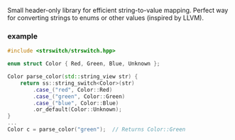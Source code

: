 Small header-only library for efficient string-to-value mapping. Perfect way for converting strings to enums or other values (inspired by LLVM).

### example

```cpp
#include <strswitch/strswitch.hpp>

enum struct Color { Red, Green, Blue, Unknown };

Color parse_color(std::string_view str) {
    return ss::string_switch<Color>(str)
        .case_("red", Color::Red)
        .case_("green", Color::Green)
        .case_("blue", Color::Blue)
        .or_default(Color::Unknown);
}
...
Color c = parse_color("green");  // Returns Color::Green
